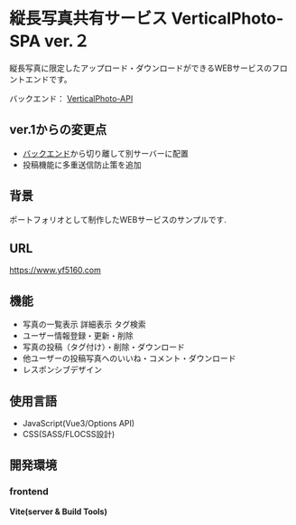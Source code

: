 # 縦長写真共有サービス VerticalPhoto-SPA ver.２
縦長写真に限定したアップロード・ダウンロードができるWEBサービスのフロントエンドです。

バックエンド：
[VerticalPhoto-API](https://github.com/fujita615/VerticalPhoto-API)
## ver.1からの変更点
- [バックエンド](https://github.com/fujita615/VerticalPhoto-API/tree/version-01/work/vertical/resources/js)から切り離して別サーバーに配置
 - 投稿機能に多重送信防止策を追加



## 背景
ポートフォリオとして制作したWEBサービスのサンプルです.

## URL
https://www.yf5160.com

## 機能
- 写真の一覧表示 詳細表示 タグ検索 
- ユーザー情報登録・更新・削除
- 写真の投稿（タグ付け）・削除・ダウンロード
- 他ユーザーの投稿写真へのいいね・コメント・ダウンロード
- レスポンシブデザイン

## 使用言語
- JavaScript(Vue3/Options API)
- CSS(SASS/FLOCSS設計)


## 開発環境
### frontend
 __Vite(server & Build Tools)__ 



